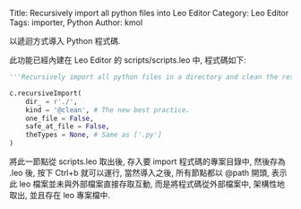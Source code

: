 Title: Recursively import all python files into Leo Editor
Category: Leo Editor
Tags: importer, Python
Author: kmol

以遞迴方式導入 Python 程式碼.

<!-- PELICAN_END_SUMMARY -->

此功能已經內建在 Leo Editor 的 scripts/scripts.leo 中, 程式碼如下:

~~~python
'''Recursively import all python files in a directory and clean the result.'''

c.recursiveImport(
    dir_ = r'./',
    kind = '@clean', # The new best practice.
    one_file = False,
    safe_at_file = False,
    theTypes = None, # Same as ['.py']
)
~~~

將此一節點從 scripts.leo 取出後, 存入要 import 程式碼的專案目錄中, 然後存為 .leo 後, 按下 Ctrl+b 就可以運行, 當然導入之後, 所有節點都以 @path 開頭, 表示此 leo 檔案並未與外部檔案直接存取互動, 而是將程式碼從外部檔案中, 架構性地取出, 並且存在 leo 專案檔中.